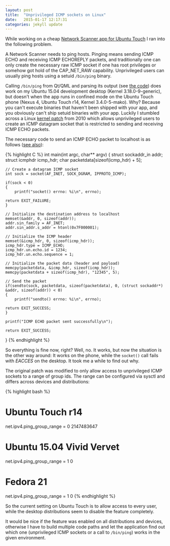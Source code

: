 ```yaml
---
layout: post
title:  "Unprivileged ICMP sockets on Linux"
date:   2015-01-17 12:17:31
categories: jekyll update
---
```


While working on a cheap [Network Scanner app for Ubuntu Touch][ubuntu-touch-network-scanner] I ran into the following problem.

A Network Scanner needs to ping hosts. Pinging means sending ICMP ECHO and receiving ICMP ECHOREPLY packets, and traditionally one can only create the necessary raw ICMP socket if one has root privileges or somehow got hold of the CAP_NET_RAW capability. Unprivileged users can usually ping hosts using a setuid `/bin/ping` binary.

Calling `/bin/ping` from Qt/QML and parsing its output (see [the code][ubuntu-touch-network-scanner-qprocess-implementation]) does work on my Ubuntu 15.04 development desktop (Kernel 3.18.0-9-generic), but doesn't when the app runs in confined mode on the Ubuntu Touch phone (Nexus 4, Ubuntu Touch r14, Kernel 3.4.0-5-mako). Why? Because you can't execute binaries that haven't been shipped with your app, and you obviously can't ship setuid binaries with your app. Luckily I stumbled across a Linux [kernel patch][icmp-kernel-patch] from 2010 which allows unprivileged users to create an ICMP datagram socket that is restricted to sending and receiving ICMP ECHO packets.

The necessary code to send an ICMP ECHO packet to localhost is as follows ([see also][unprivileged-icmp]):

{% highlight C %}
int main(int argc, char** argv)
{
    struct sockaddr_in addr;
    struct icmphdr icmp_hdr;
    char packetdata[sizeof(icmp_hdr) + 5];

    // Create a datagram ICMP socket
    int sock = socket(AF_INET, SOCK_DGRAM, IPPROTO_ICMP);

    if(sock < 0)
    {
        printf("socket() errno: %i\n", errno);

	return EXIT_FAILURE;
    }

    // Initialize the destination address to localhost
    memset(&addr, 0, sizeof(addr));
    addr.sin_family = AF_INET;
    addr.sin_addr.s_addr = htonl(0x7F000001);

    // Initialize the ICMP header
    memset(&icmp_hdr, 0, sizeof(icmp_hdr));
    icmp_hdr.type = ICMP_ECHO;
    icmp_hdr.un.echo.id = 1234;
    icmp_hdr.un.echo.sequence = 1;

    // Initialize the packet data (header and payload)
    memcpy(packetdata, &icmp_hdr, sizeof(icmp_hdr));
    memcpy(packetdata + sizeof(icmp_hdr), "12345", 5);

    // Send the packet
    if(sendto(sock, packetdata, sizeof(packetdata), 0, (struct sockaddr*) &addr, sizeof(addr)) < 0)
    {
        printf("sendto() errno: %i\n", errno);

	return EXIT_SUCCESS;
    }
    
    printf("ICMP ECHO packet sent successfully\n");

    return EXIT_SUCCESS;
}
{% endhighlight %}

So everything is fine now, right? Well, no. It works, but now the situation is the other way around: It works on the phone, while the `socket()` call fails with *EACCES* on the desktop. It took me a while to find out why.

The original patch was modified to only allow access to unprivileged ICMP sockets to a range of group ids. The range can be configured via sysctl and differs across devices and distributions:

{% highlight bash %}
# Ubuntu Touch r14
net.ipv4.ping_group_range = 0   2147483647

# Ubuntu 15.04 Vivid Vervet
net.ipv4.ping_group_range = 1   0

# Fedora 21
net.ipv4.ping_group_range = 1   0
{% endhighlight %}

So the current setting on Ubuntu Touch is to allow access to every user, while the desktop distributions seem to disable the feature completely.

It would be nice if the feature was enabled on all distributions and devices, otherwise I have to build multiple code paths and let the application find out which one (unprivileged ICMP sockets or a call to `/bin/ping`) works in the given environment.

[ubuntu-touch-network-scanner]: https://github.com/Sturmflut/ubuntu-touch-network-scanner
[ubuntu-touch-network-scanner-qprocess-implementation]: https://github.com/Sturmflut/ubuntu-touch-network-scanner/commit/854ef64b468299005dd0754c000455c7706b0bda
[icmp-kernel-patch]: http://lwn.net/Articles/420800/
[unprivileged-icmp]: https://github.com/Sturmflut/unprivileged-icmp